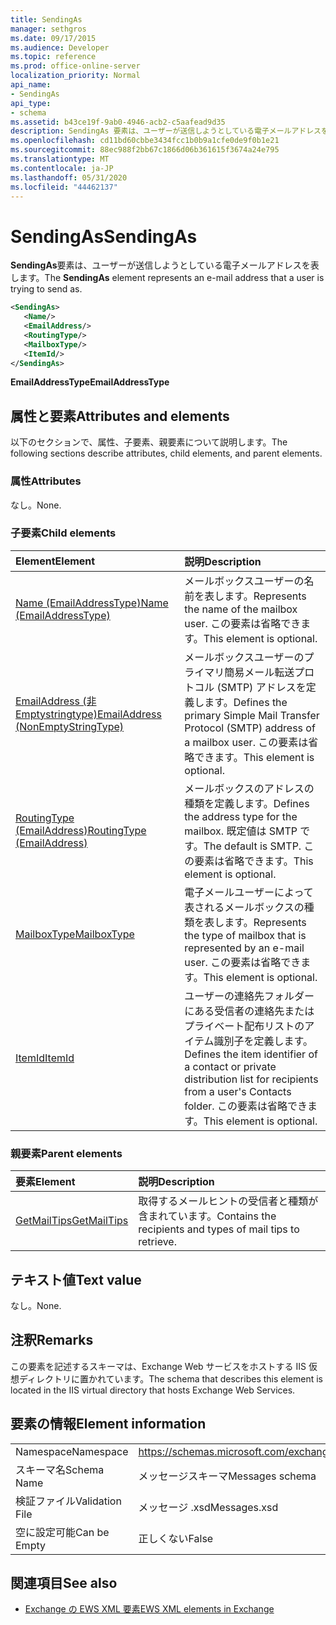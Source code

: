 ```yaml
---
title: SendingAs
manager: sethgros
ms.date: 09/17/2015
ms.audience: Developer
ms.topic: reference
ms.prod: office-online-server
localization_priority: Normal
api_name:
- SendingAs
api_type:
- schema
ms.assetid: b43ce19f-9ab0-4946-acb2-c5aafead9d35
description: SendingAs 要素は、ユーザーが送信しようとしている電子メールアドレスを表します。
ms.openlocfilehash: cd11bd60cbbe3434fcc1b0b9a1cfe0de9f0b1e21
ms.sourcegitcommit: 88ec988f2bb67c1866d06b361615f3674a24e795
ms.translationtype: MT
ms.contentlocale: ja-JP
ms.lasthandoff: 05/31/2020
ms.locfileid: "44462137"
---
```

# <a name="sendingas"></a><span data-ttu-id="68854-103">SendingAs</span><span class="sxs-lookup"><span data-stu-id="68854-103">SendingAs</span></span>

<span data-ttu-id="68854-104">**SendingAs**要素は、ユーザーが送信しようとしている電子メールアドレスを表します。</span><span class="sxs-lookup"><span data-stu-id="68854-104">The **SendingAs** element represents an e-mail address that a user is trying to send as.</span></span> 
  
```XML
<SendingAs>
   <Name/>
   <EmailAddress/>
   <RoutingType/>
   <MailboxType/>
   <ItemId/>
</SendingAs>
```

 <span data-ttu-id="68854-105">**EmailAddressType**</span><span class="sxs-lookup"><span data-stu-id="68854-105">**EmailAddressType**</span></span>
## <a name="attributes-and-elements"></a><span data-ttu-id="68854-106">属性と要素</span><span class="sxs-lookup"><span data-stu-id="68854-106">Attributes and elements</span></span>

<span data-ttu-id="68854-107">以下のセクションで、属性、子要素、親要素について説明します。</span><span class="sxs-lookup"><span data-stu-id="68854-107">The following sections describe attributes, child elements, and parent elements.</span></span>
  
### <a name="attributes"></a><span data-ttu-id="68854-108">属性</span><span class="sxs-lookup"><span data-stu-id="68854-108">Attributes</span></span>

<span data-ttu-id="68854-109">なし。</span><span class="sxs-lookup"><span data-stu-id="68854-109">None.</span></span>
  
### <a name="child-elements"></a><span data-ttu-id="68854-110">子要素</span><span class="sxs-lookup"><span data-stu-id="68854-110">Child elements</span></span>

|<span data-ttu-id="68854-111">**Element**</span><span class="sxs-lookup"><span data-stu-id="68854-111">**Element**</span></span>|<span data-ttu-id="68854-112">**説明**</span><span class="sxs-lookup"><span data-stu-id="68854-112">**Description**</span></span>|
|:-----|:-----|
|[<span data-ttu-id="68854-113">Name (EmailAddressType)</span><span class="sxs-lookup"><span data-stu-id="68854-113">Name (EmailAddressType)</span></span>](name-emailaddresstype.md) <br/> |<span data-ttu-id="68854-114">メールボックスユーザーの名前を表します。</span><span class="sxs-lookup"><span data-stu-id="68854-114">Represents the name of the mailbox user.</span></span> <span data-ttu-id="68854-115">この要素は省略できます。</span><span class="sxs-lookup"><span data-stu-id="68854-115">This element is optional.</span></span>  <br/> |
|[<span data-ttu-id="68854-116">EmailAddress (非 Emptystringtype)</span><span class="sxs-lookup"><span data-stu-id="68854-116">EmailAddress (NonEmptyStringType)</span></span>](emailaddress-nonemptystringtype.md) <br/> |<span data-ttu-id="68854-117">メールボックスユーザーのプライマリ簡易メール転送プロトコル (SMTP) アドレスを定義します。</span><span class="sxs-lookup"><span data-stu-id="68854-117">Defines the primary Simple Mail Transfer Protocol (SMTP) address of a mailbox user.</span></span> <span data-ttu-id="68854-118">この要素は省略できます。</span><span class="sxs-lookup"><span data-stu-id="68854-118">This element is optional.</span></span>  <br/> |
|[<span data-ttu-id="68854-119">RoutingType (EmailAddress)</span><span class="sxs-lookup"><span data-stu-id="68854-119">RoutingType (EmailAddress)</span></span>](routingtype-emailaddress.md) <br/> |<span data-ttu-id="68854-120">メールボックスのアドレスの種類を定義します。</span><span class="sxs-lookup"><span data-stu-id="68854-120">Defines the address type for the mailbox.</span></span> <span data-ttu-id="68854-121">既定値は SMTP です。</span><span class="sxs-lookup"><span data-stu-id="68854-121">The default is SMTP.</span></span> <span data-ttu-id="68854-122">この要素は省略できます。</span><span class="sxs-lookup"><span data-stu-id="68854-122">This element is optional.</span></span>  <br/> |
|[<span data-ttu-id="68854-123">MailboxType</span><span class="sxs-lookup"><span data-stu-id="68854-123">MailboxType</span></span>](mailboxtype.md) <br/> |<span data-ttu-id="68854-124">電子メールユーザーによって表されるメールボックスの種類を表します。</span><span class="sxs-lookup"><span data-stu-id="68854-124">Represents the type of mailbox that is represented by an e-mail user.</span></span> <span data-ttu-id="68854-125">この要素は省略できます。</span><span class="sxs-lookup"><span data-stu-id="68854-125">This element is optional.</span></span>  <br/> |
|[<span data-ttu-id="68854-126">ItemId</span><span class="sxs-lookup"><span data-stu-id="68854-126">ItemId</span></span>](itemid.md) <br/> |<span data-ttu-id="68854-127">ユーザーの連絡先フォルダーにある受信者の連絡先またはプライベート配布リストのアイテム識別子を定義します。</span><span class="sxs-lookup"><span data-stu-id="68854-127">Defines the item identifier of a contact or private distribution list for recipients from a user's Contacts folder.</span></span> <span data-ttu-id="68854-128">この要素は省略できます。</span><span class="sxs-lookup"><span data-stu-id="68854-128">This element is optional.</span></span>  <br/> |
   
### <a name="parent-elements"></a><span data-ttu-id="68854-129">親要素</span><span class="sxs-lookup"><span data-stu-id="68854-129">Parent elements</span></span>

|<span data-ttu-id="68854-130">**要素**</span><span class="sxs-lookup"><span data-stu-id="68854-130">**Element**</span></span>|<span data-ttu-id="68854-131">**説明**</span><span class="sxs-lookup"><span data-stu-id="68854-131">**Description**</span></span>|
|:-----|:-----|
|[<span data-ttu-id="68854-132">GetMailTips</span><span class="sxs-lookup"><span data-stu-id="68854-132">GetMailTips</span></span>](getmailtips.md) <br/> |<span data-ttu-id="68854-133">取得するメールヒントの受信者と種類が含まれています。</span><span class="sxs-lookup"><span data-stu-id="68854-133">Contains the recipients and types of mail tips to retrieve.</span></span>  <br/> |
   
## <a name="text-value"></a><span data-ttu-id="68854-134">テキスト値</span><span class="sxs-lookup"><span data-stu-id="68854-134">Text value</span></span>

<span data-ttu-id="68854-135">なし。</span><span class="sxs-lookup"><span data-stu-id="68854-135">None.</span></span>
  
## <a name="remarks"></a><span data-ttu-id="68854-136">注釈</span><span class="sxs-lookup"><span data-stu-id="68854-136">Remarks</span></span>

<span data-ttu-id="68854-137">この要素を記述するスキーマは、Exchange Web サービスをホストする IIS 仮想ディレクトリに置かれています。</span><span class="sxs-lookup"><span data-stu-id="68854-137">The schema that describes this element is located in the IIS virtual directory that hosts Exchange Web Services.</span></span>
  
## <a name="element-information"></a><span data-ttu-id="68854-138">要素の情報</span><span class="sxs-lookup"><span data-stu-id="68854-138">Element information</span></span>

|||
|:-----|:-----|
|<span data-ttu-id="68854-139">Namespace</span><span class="sxs-lookup"><span data-stu-id="68854-139">Namespace</span></span>  <br/> |https://schemas.microsoft.com/exchange/services/2006/messages  <br/> |
|<span data-ttu-id="68854-140">スキーマ名</span><span class="sxs-lookup"><span data-stu-id="68854-140">Schema Name</span></span>  <br/> |<span data-ttu-id="68854-141">メッセージスキーマ</span><span class="sxs-lookup"><span data-stu-id="68854-141">Messages schema</span></span>  <br/> |
|<span data-ttu-id="68854-142">検証ファイル</span><span class="sxs-lookup"><span data-stu-id="68854-142">Validation File</span></span>  <br/> |<span data-ttu-id="68854-143">メッセージ .xsd</span><span class="sxs-lookup"><span data-stu-id="68854-143">Messages.xsd</span></span>  <br/> |
|<span data-ttu-id="68854-144">空に設定可能</span><span class="sxs-lookup"><span data-stu-id="68854-144">Can be Empty</span></span>  <br/> |<span data-ttu-id="68854-145">正しくない</span><span class="sxs-lookup"><span data-stu-id="68854-145">False</span></span>  <br/> |
   
## <a name="see-also"></a><span data-ttu-id="68854-146">関連項目</span><span class="sxs-lookup"><span data-stu-id="68854-146">See also</span></span>



- [<span data-ttu-id="68854-147">Exchange の EWS XML 要素</span><span class="sxs-lookup"><span data-stu-id="68854-147">EWS XML elements in Exchange</span></span>](ews-xml-elements-in-exchange.md)

